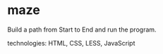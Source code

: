 # maze

Build a path from Start to End and run the program.

technologies: HTML, CSS, LESS, JavaScript
